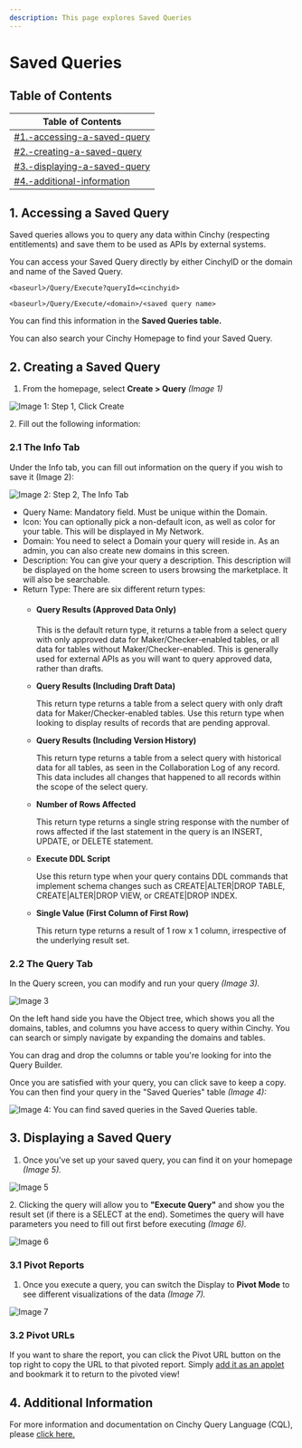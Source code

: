 ```yaml
---
description: This page explores Saved Queries
---
```


# Saved Queries

## Table of Contents

| Table of Contents                                                                      |
| -------------------------------------------------------------------------------------- |
| [#1.-accessing-a-saved-query](saved-queries.md#1.-accessing-a-saved-query "mention")   |
| [#2.-creating-a-saved-query](saved-queries.md#2.-creating-a-saved-query "mention")     |
| [#3.-displaying-a-saved-query](saved-queries.md#3.-displaying-a-saved-query "mention") |
| [#4.-additional-information](saved-queries.md#4.-additional-information "mention")     |

## 1. Accessing a Saved Query

Saved queries allows you to query any data within Cinchy (respecting entitlements) and save them to be used as APIs by external systems.

You can access your Saved Query directly by either CinchyID or the domain and name of the Saved Query.

`<baseurl>/Query/Execute?queryId=<cinchyid>`

&#x20;`<baseurl>/Query/Execute/<domain>/<saved query name>`

You can find this information in the **Saved Queries table.**

You can also search your Cinchy Homepage to find your Saved Query.

## 2. Creating a Saved Query

1. From the homepage, select **Create > Query** _(Image 1)_

![Image 1: Step 1, Click Create](<../../.gitbook/assets/image (680).png>)

2\. Fill out the following information:

### 2.1 The Info Tab

Under the Info tab, you can fill out information on the query if you wish to save it (Image 2):

![Image 2: Step 2, The Info Tab](<../../.gitbook/assets/image (609).png>)

* Query Name: ‌Mandatory field. Must be unique within the Domain.‌
* Icon: ‌You can optionally pick a non-default icon, as well as color for your table. This will be displayed in My Network.
* Domain: ‌You need to select a Domain your query will reside in. As an admin, you can also create new domains in this screen.
* Description: ‌You can give your query a description. This description will be displayed on the home screen to users browsing the marketplace. It will also be searchable.
* Return Type: There are six different return types:
  *   #### Query Results (Approved Data Only)

      This is the default return type, it returns a table from a select query with only approved data for Maker/Checker-enabled tables, or all data for tables without Maker/Checker-enabled. This is generally used for external APIs as you will want to query approved data, rather than drafts.
  *   **Query Results (Including Draft Data)**

      This return type returns a table from a select query with only draft data for Maker/Checker-enabled tables. Use this return type when looking to display results of records that are pending approval.
  *   **Query Results (Including Version History)**

      This return type returns a table from a select query with historical data for all tables, as seen in the Collaboration Log of any record. This data includes all changes that happened to all records within the scope of the select query.
  *   **Number of Rows Affected**

      This return type returns a single string response with the number of rows affected if the last statement in the query is an INSERT, UPDATE, or DELETE statement.
  *   **Execute DDL Script**

      Use this return type when your query contains DDL commands that implement schema changes such as CREATE|ALTER|DROP TABLE, CREATE|ALTER|DROP VIEW, or CREATE|DROP INDEX.
  *   **Single Value (First Column of First Row)**

      This return type returns a result of 1 row x 1 column, irrespective of the underlying result set.

### 2.2  The Query Tab

In the Query screen, you can modify and run your query _(Image 3)._

![Image 3](<../../.gitbook/assets/image (300).png>)

On the left hand side you have the Object tree, which shows you all the domains, tables, and columns you have access to query within Cinchy. You can search or simply navigate by expanding the domains and tables.

You can drag and drop the columns or table you're looking for into the Query Builder.

Once you are satisfied with your query, you can click save to keep a copy. You can then find your query in the "Saved Queries" table _(Image 4):_

![Image 4: You can find saved queries in the Saved Queries table.](<../../.gitbook/assets/image (297).png>)

## 3. Displaying a Saved Query

1. Once you've set up your saved query, you can find it on your homepage _(Image 5)._

![Image 5](<../../.gitbook/assets/image (165).png>)

2\. Clicking the query will allow you to **"Execute Query"** and show you the result set (if there is a SELECT at the end). Sometimes the query will have parameters you need to fill out first before executing _(Image 6)._

![Image 6](<../../.gitbook/assets/image (589).png>)

### 3.1 Pivot Reports

1. Once you execute a query, you can switch the Display to **Pivot Mode** to see different visualizations of the data _(Image 7)._

![Image 7](<../../.gitbook/assets/image (142).png>)

### 3.2 Pivot URLs

If you want to share the report, you can click the Pivot URL button on the top right to copy the URL to that pivoted report. Simply [add it as an applet ](../additional-guides/application-experiences/setting-up-experiences.md)and bookmark it to return to the pivoted view!

## 4. Additional Information

For more information and documentation on Cinchy Query Language (CQL), please [click here. ](../../cql/the-basics-of-cql/)
